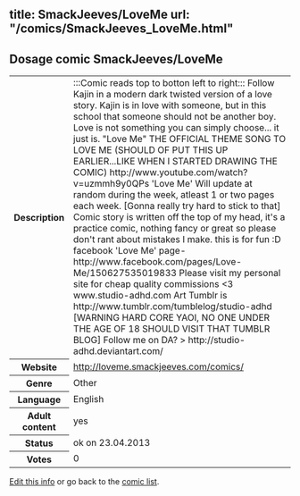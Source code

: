 title: SmackJeeves/LoveMe
url: "/comics/SmackJeeves_LoveMe.html"
---
Dosage comic SmackJeeves/LoveMe
-----------------------------------------

<p id="msg"></p>
<script type="text/javascript">
if (window.location.search === '?edit_info_mail=sent_ok') {
  var elem = document.getElementById("msg");
  elem.innerHTML = 'Edited information sucessfully sent.';
  elem.className = 'ok';
}
</script>
<table class="comicinfo">
<tr>
<th>Description</th><td>:::Comic reads top to botton left to right::: Follow Kajin in a modern dark twisted version of a love story. Kajin is in love with someone, but in this school that someone should not be another boy. Love is not something you can simply choose... it just is. &quot;Love Me&quot; THE OFFICIAL THEME SONG TO LOVE ME (SHOULD OF PUT THIS UP EARLIER...LIKE WHEN I STARTED DRAWING THE COMIC) http://www.youtube.com/watch?v=uzmmh9y0QPs 'Love Me' Will update at random during the week, atleast 1 or two pages each week. [Gonna really try hard to stick to that] Comic story is written off the top of my head, it's a practice comic, nothing fancy or great so please don't rant about mistakes I make. this is for fun :D facebook 'Love Me' page- http://www.facebook.com/pages/Love-Me/150627535019833 Please visit my personal site for cheap quality commissions &lt;3 www.studio-adhd.com Art Tumblr is http://www.tumblr.com/tumblelog/studio-adhd [WARNING HARD CORE YAOI, NO ONE UNDER THE AGE OF 18 SHOULD VISIT THAT TUMBLR BLOG] Follow me on DA? &gt; http://studio-adhd.deviantart.com/</td>
</tr>
<tr>
<th>Website</th><td><a href="http://loveme.smackjeeves.com/comics/">http://loveme.smackjeeves.com/comics/</a></td>
</tr>
<tr>
<th>Genre</th><td>Other</td>
</tr>
<tr>
<th>Language</th><td>English</td>
</tr>
<tr>
<th>Adult content</th><td>yes</td>
</tr>
<tr>
<th>Status</th><td>ok on 23.04.2013</td>
</tr>
<tr>
<th>Votes</th><td>0</td>
</tr>
</table>

[Edit this info](SmackJeeves_LoveMe_edit.html) or go back to the [comic list](../comic-index.html).
